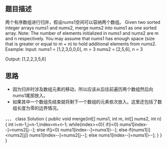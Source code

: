 ## 题目描述

两个有序数组进行归并，假设nums1空间可以容纳两个数组。
Given two sorted integer arrays nums1 and nums2, merge nums2 into nums1 as one sorted array.
Note:
The number of elements initialized in nums1 and nums2 are m and n respectively.
You may assume that nums1 has enough space (size that is greater or equal to m + n) to hold additional elements from nums2.
Example:
Input:
nums1 = [1,2,3,0,0,0], m = 3
nums2 = [2,5,6],       n = 3

Output: [1,2,2,3,5,6]

## 思路

- 因为归并时涉及数组元素的移动，所以应该从后往前遍历两个数组然后向nums1尾部放入。
- 如果其中一个数组先结束就将剩下一个数组的元素依次放入。这里还包括了数组长度为零的边界情况。

 、、、
 class Solution {
    public void merge(int[] nums1, int m, int[] nums2, int n) {
        int i=m-1,j=n-1,index=m+n-1;
        while(index>=0){
            if(i<0)
                nums1[index--]=nums2[j--];
            else if(j<0)
                nums1[index--]=nums1[i--];
            else if(nums1[i]<nums2[j])
                nums1[index--]=nums2[j--];
            else
                nums1[index--]=nums1[i--];
        }
    }
}

